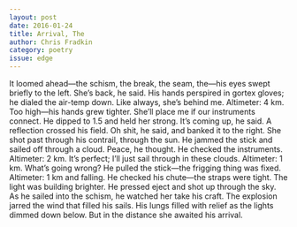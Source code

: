 ```yaml
---
layout: post 
date: 2016-01-24
title: Arrival, The
author: Chris Fradkin
category: poetry
issue: edge
---
```

It loomed ahead—the schism, the break, the seam, the—his eyes swept briefly to the left. She’s back, he said. His hands perspired in gortex gloves; he dialed the air-temp down. Like always, she’s behind me. Altimeter: 4 km. Too high—his hands grew tighter. She’ll place me if our instruments connect. He dipped to 1.5 and held her strong. It’s coming up, he said. A reflection crossed his field. Oh shit, he said, and banked it to the right. She shot past through his contrail, through the sun. He jammed the stick and sailed off through a cloud. Peace, he thought. He checked the instruments. Altimeter: 2 km. It’s perfect; I’ll just sail through in these clouds. Altimeter: 1 km. What’s going wrong? He pulled the stick—the frigging thing was fixed. Altimeter: 1 km and falling. He checked his chute—the straps were tight. The light was building brighter. He pressed eject and shot up through the sky. As he sailed into the schism, he watched her take his craft. The explosion jarred the wind that filled his sails. His lungs filled with relief as the lights dimmed down below. But in the distance she awaited his arrival.